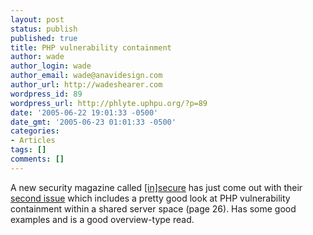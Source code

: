 ```yaml
---
layout: post
status: publish
published: true
title: PHP vulnerability containment
author: wade
author_login: wade
author_email: wade@anavidesign.com
author_url: http://wadeshearer.com
wordpress_id: 89
wordpress_url: http://phlyte.uphpu.org/?p=89
date: '2005-06-22 19:01:33 -0500'
date_gmt: '2005-06-23 01:01:33 -0500'
categories:
- Articles
tags: []
comments: []
---
```

<p>A new security magazine called <a href="http://insecuremag.com/">[in]secure</a> has just come out with their <a href="http://www.insecuremagazine.com/INSECURE-Mag-2.pdf">second issue</a> which includes a pretty good look at PHP vulnerability containment within a shared server space (page 26).  Has some good examples and is a good overview-type read.</p>
